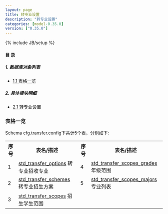 ```yaml
---
layout: page
title: 转专业设置 
description: "转专业设置"
categories: [model-0.35.0]
version: ["0.35.0"]
---
```

{% include JB/setup %}

#### 目 录

##### 1. 数据库对象列表
  * [1.1 表格一览](index.html#表格一览)

##### 2. 具体模块明细
* [2.1 转专业设置](/model/cfg/transfer.config/all.html)

### 表格一览
Schema cfg.transfer.config下共计5个表，分别如下:

<table class="table table-bordered table-striped table-condensed">
  <tr>
    <th class="info_header text-center">序号</th>
    <th class="info_header">表名/描述</th>
    <th class="info_header text-center">序号</th>
    <th class="info_header">表名/描述</th>
  </tr>
  <tr>
    <td>1</td>
    <td><a href="/model/cfg/transfer.config/all.html#表格-std_transfer_options-转专业招收专业">std_transfer_options</a> 转专业招收专业</td>
    <td>4</td>
    <td><a href="/model/cfg/transfer.config/all.html#表格-std_transfer_scopes_grades-年级范围">std_transfer_scopes_grades</a> 年级范围</td>
  </tr>
  <tr>
    <td>2</td>
    <td><a href="/model/cfg/transfer.config/all.html#表格-std_transfer_schemes-转专业招生方案">std_transfer_schemes</a> 转专业招生方案</td>
    <td>5</td>
    <td><a href="/model/cfg/transfer.config/all.html#表格-std_transfer_scopes_majors-专业列表">std_transfer_scopes_majors</a> 专业列表</td>
  </tr>
  <tr>
    <td>3</td>
    <td><a href="/model/cfg/transfer.config/all.html#表格-std_transfer_scopes-招生学生范围">std_transfer_scopes</a> 招生学生范围</td>
    <td></td>
    <td></td>
  </tr>
</table>

